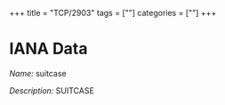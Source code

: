 +++
title = "TCP/2903"
tags = [""]
categories = [""]
+++

# IANA Data

_Name:_ suitcase

_Description:_ SUITCASE

